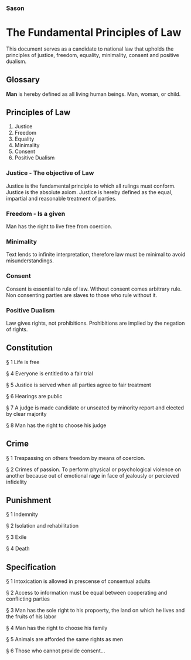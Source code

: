 ### Sason
# The Fundamental Principles of Law
This document serves as a candidate to national law that upholds the principles of justice, freedom, equality, minimality, consent and positive dualism.

## Glossary
**Man** is hereby defined as all living human beings. Man, woman, or child.

## Principles of Law
1. Justice
3. Freedom
4. Equality
6. Minimality
7. Consent
8. Positive Dualism

### Justice - The objective of Law
Justice is the fundamental principle to which all rulings must conform. Justice is the absolute axiom. Justice is hereby defined as the equal, impartial and reasonable treatment of parties.

### Freedom - Is a given
Man has the right to live free from coercion.

### Minimality
Text lends to infinite interpretation, therefore law must be minimal to avoid misunderstandings.

### Consent
Consent is essential to rule of law. Without consent comes arbitrary rule. Non consenting parties are slaves to those who rule without it. 

### Positive Dualism
Law gives rights, not prohibitions. Prohibitions are implied by the negation of rights. 

## Constitution
§ 1
Life is free

§ 4
Everyone is entitled to a fair trial

§ 5
Justice is served when all parties agree to fair treatment

§ 6
Hearings are public

§ 7
A judge is made candidate or unseated by minority report and elected by clear majority

§ 8
Man has the right to choose his judge

## Crime
§ 1 Trespassing on others freedom by means of coercion.

§ 2 Crimes of passion. To perform physical or psychological violence on another because out of emotional rage in face of jealously or percieved infidelity

## Punishment
§ 1 Indemnity

§ 2 Isolation and rehabilitation

§ 3 Exile

§ 4 Death

## Specification
§ 1
Intoxication is allowed in prescense of consentual adults

§ 2
Access to information must be equal between cooperating and conflicting parties

§ 3
Man has the sole right to his propoerty, the land on which he lives and the fruits of his labor

§ 4
Man has the right to choose his family

§ 5
Animals are afforded the same rights as men

§ 6
Those who cannot provide consent...



